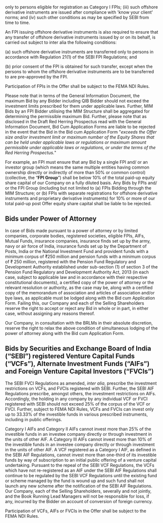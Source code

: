 only to persons eligible for registration as Category I FPIs; (iii) such offshore derivative instruments are issued after
compliance with 'know your client' norms; and (iv) such other conditions as may be specified by SEBI from time to time.

An FPI issuing offshore derivative instruments is also required to ensure that any transfer of offshore derivative instruments issued by or on its behalf, is carried out subject to inter alia the following conditions:

(a) such offshore derivative instruments are transferred only to persons in accordance with Regulation 21(1) of the SEBI FPI Regulations; and

(b) prior consent of the FPI is obtained for such transfer, except when the persons to whom the offshore derivative instruments are to be transferred to are pre-approved by the FPI.

Participation of FPIs in the Offer shall be subject to the FEMA NDI Rules.

Please note that in terms of the General Information Document, the maximum Bid by any Bidder including QIB Bidder should not exceed the investment limits prescribed for them under applicable laws. Further, MIM Bids by an FPI Bidder utilising the MIM Structure shall be aggregated for determining the permissible maximum Bid. Further, please note that as disclosed in the Draft Red Herring Prospectus read with the General Information Document, Bid Cum Application Forms are liable to be rejected in the event that the Bid in the Bid cum Application Form "*exceeds the Offer size and/or investment limit or maximum number of the Equity Shares that can be held under applicable laws or regulations or maximum amount permissible under applicable laws or regulations, or under the terms of the Red Herring Prospectus.*"

For example, an FPI must ensure that any Bid by a single FPI and/ or an investor group (which means the same multiple entities having common ownership directly or indirectly of more than 50% or common control) (collective, the “**FPI Group**”) shall be below 10% of the total paid-up equity share capital of our Company on a fully diluted basis. Any Bids by FPIs and/ or the FPI Group (including but not limited to (a) FPIs Bidding through the MIM Structure; or (b) FPIs with separate registrations for offshore derivative instruments and proprietary derivative instruments) for 10% or more of our total paid-up post Offer equity share capital shall be liable to be rejected.

## Bids under Power of Attorney

In case of Bids made pursuant to a power of attorney or by limited companies, corporate bodies, registered societies, eligible FPIs, AIFs, Mutual Funds, insurance companies, insurance finds set up by the army, navy or air force of India, insurance funds set up by the Department of Posts, India or the National Investment Fund and provident funds with a minimum corpus of ₹250 million and pension funds with a minimum corpus of ₹ 250 million, registered with the Pension Fund Regulatory and Development Authority established under sub-section (1) of section 3 of the Pension Fund Regulatory and Development Authority Act, 2013 (in each case, subject to applicable law and in accordance with their respective constitutional documents), a certified copy of the power of attorney or the relevant resolution or authority, as the case may be, along with a certified copy of the memorandum of association and articles of association and/or bye laws, as applicable must be lodged along with the Bid cum Application Form. Failing this, our Company and each of the Selling Shareholders reserve the right to accept or reject any Bid in whole or in part, in either case, without assigning any reasons thereof.

Our Company, in consultation with the BRLMs in their absolute discretion, reserve the right to relax the above condition of simultaneous lodging of the power of attorney along with the Bid cum Application Form.

## Bids by Securities and Exchange Board of India (“SEBI”) registered Venture Capital Funds (“VCFs”), Alternate Investment Funds (“AIFs”) and Foreign Venture Capital Investors (“FVCIs”)

The SEBI FVCI Regulations as amended, *inter alia*, prescribe the investment restrictions on VCFs, and FVCIs registered with SEBI. Further, the SEBI AIF Regulations prescribe, amongst others, the investment restrictions on AIFs. Accordingly, the holding in any company by any individual VCF or FVCI registered with SEBI should not exceed 25% of the corpus of the VCF or FVCI. Further, subject to FEMA NDI Rules, VCFs and FVCIs can invest only up to 33.33% of the investible funds in various prescribed instruments, including in public offerings.

Category I AIFs and Category II AIFs cannot invest more than 25% of the investible funds in an investee company directly or through investment in the units of other AIF. A Category III AIFs cannot invest more than 10% of the investible funds in an investee company directly or through investment in the units of other AIF. A VCF registered as a Category I AIF, as defined in the SEBI AIF Regulations, cannot invest more than one-third of its investible funds by way of subscription to an initial public offering of a venture capital undertaking. Pursuant to the repeal of the SEBI VCF Regulations, the VCFs which have not re-registered as an AIF under the SEBI AIF Regulations shall continue to be regulated by the SEBI VCF Regulations until the existing fund or scheme managed by the fund is wound up and such fund shall not launch any new scheme after the notification of the SEBI AIF Regulations. Our Company, each of the Selling Shareholders, severally and not jointly, and the Book Running Lead Managers will not be responsible for loss, if any, incurred by the Bidder on account of conversion of foreign currency.

Participation of VCFs, AIFs or FVCIs in the Offer shall be subject to the FEMA NDI Rules.